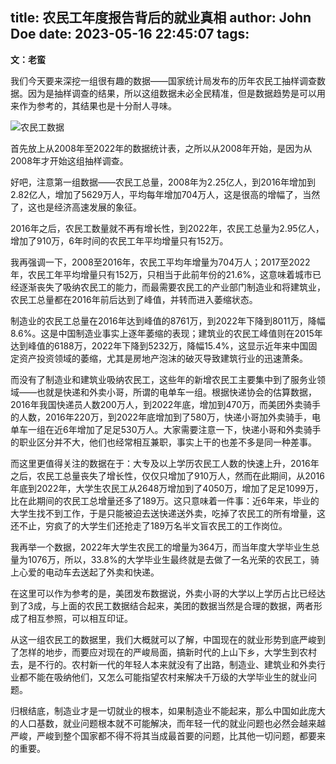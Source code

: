title: 农民工年度报告背后的就业真相
author: John Doe
date: 2023-05-16 22:45:07
tags:
---
**文：老蛮**

我们今天要来深挖一组很有趣的数据——国家统计局发布的历年农民工抽样调查数据。<!--more-->因为是抽样调查的结果，所以这组数据未必全民精准，但是数据趋势是可以用来作为参考的，其结果也是十分耐人寻味。

![农民工数据](/images/20230516001.png)

首先放上从2008年至2022年的数据统计表，之所以从2008年开始，是因为从2008年才开始这组抽样调查。

好吧，注意第一组数据——农民工总量，2008年为2.25亿人，到2016年增加到2.82亿人，增加了5629万人，平均每年增加704万人，这是很高的增幅了，当然了，这也是经济高速发展的象征。

2016年之后，农民工数量就不再有增长性，到2022年，农民工总量为2.95亿人，增加了910万，6年时间的农民工年平均增量只有152万。

我再强调一下，2008至2016年，农民工平均年增量为704万人；2017至2022年，农民工年平均增量只有152万，只相当于此前年份的21.6%，这意味着城市已经逐渐丧失了吸纳农民工的能力，而最需要农民工的产业部门制造业和将建筑业，农民工总量都在2016年前后达到了峰值，并转而进入萎缩状态。

制造业的农民工总量在2016年达到峰值的8761万，到2022年下降到8011万，降幅8.6%。这是中国制造业事实上逐年萎缩的表现；建筑业的农民工峰值则在2015年达到峰值的6188万，2022年下降到5232万，降幅15.4%，这显示近年来中国固定资产投资领域的萎缩，尤其是房地产泡沫的破灭导致建筑行业的迅速萧条。

而没有了制造业和建筑业吸纳农民工，这些年的新增农民工主要集中到了服务业领域——也就是快递和外卖小哥，所谓的电单车一组。根据快递协会的估算数据，2016年我国快递员人数200万人，到2022年底，增加到470万，而美团外卖骑手的人数，2016年220万，到2022年底增加到了580万，快递小哥加外卖骑手，电单车一组在近6年增加了足足530万人。大家需要注意一下，快递小哥和外卖骑手的职业区分并不大，他们也经常相互兼职，事实上干的也差不多是同一种差事。

而这里更值得关注的数据在于：大专及以上学历农民工人数的快速上升，2016年之后，农民工总量丧失了增长性，仅仅只增加了910万人，然而在此期间，从2016年底到2022年，大学生农民工从2648万增加到了4050万，增加了足足1099万，比在此期间的农民工总增量还多了189万。这只意味着一件事：近6年来，毕业的大学生找不到工作，于是只能被迫去送快递送外卖，吃掉了农民工的所有增量，这还不止，穷疯了的大学生们还抢走了189万名半文盲农民工的工作岗位。

我再举一个数据，2022年大学生农民工的增量为364万，而当年度大学毕业生总量为1076万，所以，33.8%的大学毕业生最终就是去做了一名光荣的农民工，骑上心爱的电动车去送起了外卖和快递。

在这里可以作为参考的是，美团发布数据说，外卖小哥的大学以上学历占比已经达到了3成，与上面的农民工数据结合起来，美团的数据当然是合理的数据，两者形成了相互参照，可以相互印证。

从这一组农民工的数据里，我们大概就可以了解，中国现在的就业形势到底严峻到了怎样的地步，而要应对现在的严峻局面，搞新时代的上山下乡，大学生到农村去，是不行的。农村新一代的年轻人本来就没有了出路，制造业、建筑业和外卖行业都不能在吸纳他们，又怎么可能指望农村来解决千万级的大学毕业生的就业问题。

归根结底，制造业才是一切就业的根本，如果制造业不能起来，那么中国如此庞大的人口基数，就业问题根本就不可能解决，而年轻一代的就业问题也必然会越来越严峻，严峻到整个国家都不得不将其当成最首要的问题，比其他一切问题，都要来的重要。